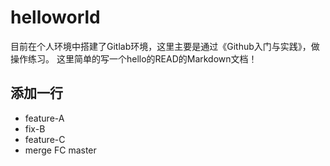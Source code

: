 # helloworld



目前在个人环境中搭建了Gitlab环境，这里主要是通过《Github入门与实践》，做操作练习。
这里简单的写一个hello的READ的Markdown文档！

## 添加一行
  - feature-A
  - fix-B
  - feature-C
  - merge FC master
